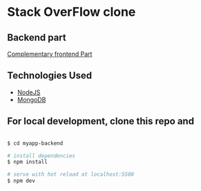 # Stack OverFlow clone 


## Backend part
[Complementary frontend Part](https://github.com/webdevgopi/myapp-frontend)

## Technologies Used
* [NodeJS](https://nodejs.org/en/)
* [MongoDB](https://www.mongodb.com/)


## For local development, clone this repo and

```bash

$ cd myapp-backend

# install dependencies
$ npm install

# serve with hot reload at localhost:5500
$ npm dev

```



